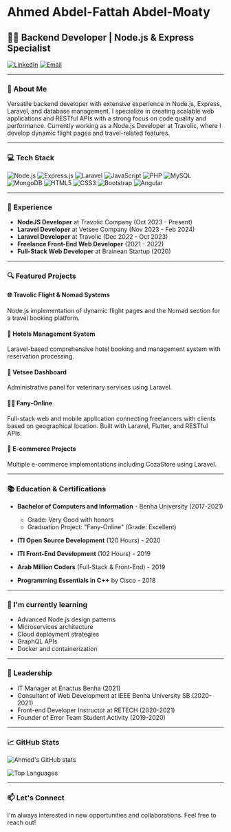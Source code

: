 # Ahmed Abdel-Fattah Abdel-Moaty

## 👨‍💻 Backend Developer | Node.js & Express Specialist

[![LinkedIn](https://img.shields.io/badge/LinkedIn-0077B5?style=for-the-badge&logo=linkedin&logoColor=white)](https://www.linkedin.com/in/ahmed-abdel-fattah)
[![Email](https://img.shields.io/badge/Email-D14836?style=for-the-badge&logo=gmail&logoColor=white)](mailto:ahmed.abdelfattah.dev@gmail.com)

---

### 🚀 About Me

Versatile backend developer with extensive experience in Node.js, Express, Laravel, and database management. I specialize in creating scalable web applications and RESTful APIs with a strong focus on code quality and performance. Currently working as a Node.js Developer at Travolic, where I develop dynamic flight pages and travel-related features.

---

### 💻 Tech Stack

![Node.js](https://img.shields.io/badge/Node.js-339933?style=for-the-badge&logo=nodedotjs&logoColor=white)
![Express.js](https://img.shields.io/badge/Express.js-000000?style=for-the-badge&logo=express&logoColor=white)
![Laravel](https://img.shields.io/badge/Laravel-FF2D20?style=for-the-badge&logo=laravel&logoColor=white)
![JavaScript](https://img.shields.io/badge/JavaScript-F7DF1E?style=for-the-badge&logo=javascript&logoColor=black)
![PHP](https://img.shields.io/badge/PHP-777BB4?style=for-the-badge&logo=php&logoColor=white)
![MySQL](https://img.shields.io/badge/MySQL-4479A1?style=for-the-badge&logo=mysql&logoColor=white)
![MongoDB](https://img.shields.io/badge/MongoDB-4EA94B?style=for-the-badge&logo=mongodb&logoColor=white)
![HTML5](https://img.shields.io/badge/HTML5-E34F26?style=for-the-badge&logo=html5&logoColor=white)
![CSS3](https://img.shields.io/badge/CSS3-1572B6?style=for-the-badge&logo=css3&logoColor=white)
![Bootstrap](https://img.shields.io/badge/Bootstrap-563D7C?style=for-the-badge&logo=bootstrap&logoColor=white)
![Angular](https://img.shields.io/badge/Angular-DD0031?style=for-the-badge&logo=angular&logoColor=white)

---

### 🏢 Experience

- **NodeJS Developer** at Travolic Company (Oct 2023 - Present)
- **Laravel Developer** at Vetsee Company (Nov 2023 - Feb 2024)
- **Laravel Developer** at Travolic (Dec 2022 - Oct 2023)
- **Freelance Front-End Web Developer** (2021 - 2022)
- **Full-Stack Web Developer** at Brainean Startup (2020)

---

### 🔍 Featured Projects

#### 🌐 Travolic Flight & Nomad Systems
Node.js implementation of dynamic flight pages and the Nomad section for a travel booking platform.

#### 🏨 Hotels Management System
Laravel-based comprehensive hotel booking and management system with reservation processing.

#### 🐾 Vetsee Dashboard
Administrative panel for veterinary services using Laravel.

#### 👨‍🔧 Fany-Online
Full-stack web and mobile application connecting freelancers with clients based on geographical location. Built with Laravel, Flutter, and RESTful APIs.

#### 🛒 E-commerce Projects
Multiple e-commerce implementations including CozaStore using Laravel.

---

### 📚 Education & Certifications

- **Bachelor of Computers and Information** - Benha University (2017-2021)
  - Grade: Very Good with honors
  - Graduation Project: "Fany-Online" (Grade: Excellent)

- **ITI Open Source Development** (120 Hours) - 2020
- **ITI Front-End Development** (102 Hours) - 2019
- **Arab Million Coders** (Full-Stack & Front-End) - 2019
- **Programming Essentials in C++** by Cisco - 2018

---

### 🌱 I'm currently learning

- Advanced Node.js design patterns
- Microservices architecture
- Cloud deployment strategies
- GraphQL APIs
- Docker and containerization

---

### 🤝 Leadership

- IT Manager at Enactus Benha (2021)
- Consultant of Web Development at IEEE Benha University SB (2020-2021)
- Front-end Developer Instructor at RETECH (2020-2021)
- Founder of Error Team Student Activity (2019-2020)

---

### 📈 GitHub Stats

![Ahmed's GitHub stats](https://github-readme-stats.vercel.app/api?username=YourGitHubUsername&show_icons=true&theme=radical)

![Top Languages](https://github-readme-stats.vercel.app/api/top-langs/?username=YourGitHubUsername&layout=compact&theme=radical)

---

### 📫 Let's Connect

I'm always interested in new opportunities and collaborations. Feel free to reach out!



<!--
/////// -------------- old info 
- 👋 Hi, I’m Ahmed Abdel-Fattah
- 👀 I’m interested in Web Back-End
- 🌱 I’m currently learning PHP Laravel
- 📫 How to reach me ahmed.abdelfattah.dev@gmail.com
-->
<!---
ahmedabdelfattah50/ahmedabdelfattah50 is a ✨ special ✨ repository because its `README.md` (this file) appears on your GitHub profile.
You can click the Preview link to take a look at your changes.
--->
